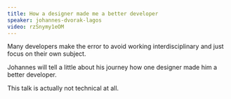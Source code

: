 ```yaml
---
title: How a designer made me a better developer
speaker: johannes-dvorak-lagos
video: rzSnymy1eOM
---
```


Many developers make the error to avoid working interdisciplinary and just focus on their own subject.

Johannes will tell a little about his journey how one designer made him a better developer.

This talk is actually not technical at all.
